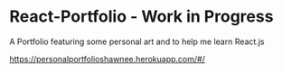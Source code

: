 # React-Portfolio - Work in Progress
A Portfolio featuring some personal art and to help me learn React.js

https://personalportfolioshawnee.herokuapp.com/#/

